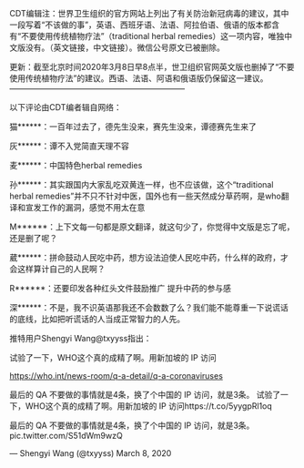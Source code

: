 CDT编辑注：世界卫生组织的官方网站上列出了有关防治新冠病毒的建议，其中一段写着“不该做的事”，英语、西班牙语、法语、阿拉伯语、俄语的版本都含有“不要使用传统植物疗法”（traditional herbal remedies）这一项内容，唯独中文版没有。（英文链接，中文链接）。微信公号原文已被删除。

更新：截至北京时间2020年3月8日早8点半，世卫组织官网英文版也删掉了“不要使用传统植物疗法”的建议。西语、法语、阿语和俄语版仍保留这一建议。 ——————————————————————

以下评论由CDT编者辑自网络：

猫******：一百年过去了，德先生没来，赛先生没来，谭德赛先生来了

灰******：谭不入党简直天理不容

麦******：中国特色herbal remedies

孙******：其实跟国内大家乱吃双黄连一样，也不应该做，这个“traditional herbal remedies”并不只不针对中医，国外也有一些天然成分草药啊，是who翻译和宣发工作的漏洞，感觉不用太在意

M******：上下文每一句都是原文翻译，就这句少了，你觉得中文版是忘了呢，还是删了呢？

葳******：拼命鼓动人民吃中药，想方设法迫使人民吃中药，什么样的政府，才会这样算计自己的人民啊？

R******：还要印发各种红头文件鼓励推广 提升中药的参与感

深******：不是，我不识英语那我还不会数数了么？我们能不能尊重一下说谎话的底线，比如把听谎话的人当成正常智力的人先。 

推特用户Shengyi Wang@txyyss指出：

试验了一下，WHO这个真的成精了啊。用新加坡的 IP 访问

https://who.int/news-room/q-a-detail/q-a-coronaviruses

最后的 QA 不要做的事情就是4条，换了个中国的 IP 访问，就是3条。 试验了一下，WHO这个真的成精了啊。用新加坡的 IP 访问https://t.co/5yygpRl1oq

最后的 QA 不要做的事情就是4条，换了个中国的 IP 访问，就是3条。 pic.twitter.com/S51dWm9wzQ

&mdash; Shengyi Wang (@txyyss) March 8, 2020  
